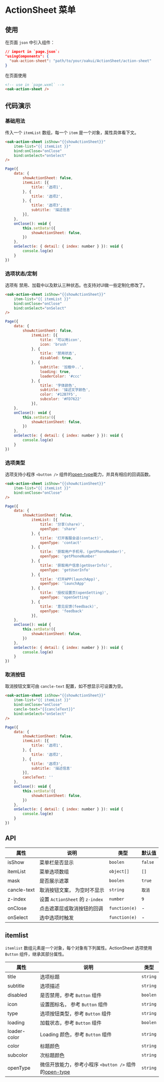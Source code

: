# ActionSheet 菜单

## 使用

在页面 `json` 中引入组件：

```json
// import in `page.json`:
"usingComponents": {
  "oak-action-sheet": "path/to/your/oakui/ActionSheet/action-sheet"
}
```

在页面使用
```html
<!-- use in `page.wxml` -->
<oak-action-sheet />
```

## 代码演示
### 基础用法
传入一个 `itemList` 数组，每一个 `item` 是一个对象，属性具体看下文。

```html
<oak-action-sheet isShow="{{showActionSheet}}"
    item-list="{{ itemList }}"
    bind:onClose="onClose"
    bind:onSelect="onSelect"
/>
```
```js
Page({
    data: {
        showActionSheet: false,
        itemList: [{
            title: '选项1',
        }, {
            title: '选项2',
        }, {
            title: '选项3',
            subtitle: '描述信息'
        }],
    },
    onClose(): void {
        this.setData!({
            showActionSheet: false,
        })
    },
    onSelect(e: { detail: { index: number } }): void {
        console.log(e)
    }
})

```

### 选项状态/定制
选项有 禁用、加载中以及默认三种状态。也支持对UI做一些定制化修改了。
```html
<oak-action-sheet isShow="{{showActionSheet}}"
    item-list="{{ itemList }}"
    bind:onClose="onClose"
    bind:onSelect="onSelect"
/>
```

```js
Page({
    data: {
        showActionSheet: false,
            itemList: [{
                title: '可以用icon',
                icon: 'brush'
            }, {
                title: '禁用状态',
                disabled: true,
            }, {
                subtitle: '加载中..',
                loading: true,
                loaderColor: '#ccc'
            }, {
                title: '字体颜色',
                subtitle: '描述文字颜色',
                color: '#12B7F5',
                subcolor: '#FD7622'
            }],
    },
    onClose(): void {
        this.setData!({
            showActionSheet: false,
        })
    },
    onSelect(e: { detail: { index: number } }): void {
        console.log(e)
    }
})
```

### 选项类型
选项支持小程序 `<button />` 组件的[open-type](https://developers.weixin.qq.com/miniprogram/dev/component/button.html)能力，并具有相应的回调函数。
```html
<oak-action-sheet isShow="{{showActionSheet}}"
    item-list="{{ itemList }}"
    bind:onClose="onClose"
/>
```

```js
Page({
    data: {
        showActionSheet: false,
            itemList: [{
                title: '分享(share)',
                openType: 'share'
            }, {
                title: '打开客服会话(contact)',
                openType: 'contact'
            }, {
                title: '获取用户手机号，(getPhoneNumber)',
                openType: 'getPhoneNumber'
            }, {
                title: '获取用户信息(getUserInfo)',
                openType: 'getUserInfo'
            }, {
                title: '打开APP(launchApp)',
                openType: 'launchApp'
            }, {
                title: '授权设置页(openSetting)',
                openType: 'openSetting'
            }, {
                title: '意见反馈(feedback)',
                openType: 'feedback'
            }],
    },
    onClose(): void {
        this.setData!({
            showActionSheet: false,
        })
    },
    onSelect(e: { detail: { index: number } }): void {
        console.log(e)
    }
})
```
### 取消按钮
取消按钮文案可由 `cancle-text` 配置，如不想显示可设置为空。
```html
<oak-action-sheet isShow="{{showActionSheet}}"
    item-list="{{ itemList }}"
    bind:onClose="onClose"
    cancle-text="{{cancleText}}"
    bind:onSelect="onSelect"
/>
```
```js
Page({
    data: {
        showActionSheet: false,
        itemList: [{
            title: '选项1',
        }, {
            title: '选项2',
        }, {
            title: '选项3',
            subtitle: '描述信息'
        }],
        cancleText: ''
    },
    onClose(): void {
        this.setData!({
            showActionSheet: false,
        })
    },
    onSelect(e: { detail: { index: number } }): void {
        console.log(e)
    }
})

```

## API

| 属性 | 说明 | 类型 | 默认值 |
|-----------|-----------|-----------|-------------|
| isShow | 菜单栏是否显示 | `boolen` | `false` |
| itemList | 菜单选项数组 | `object[]` | `[]` |
| mask | 是否展示遮罩 | `boolen` | `true` |
| cancle-text | 取消按钮文案， 为空时不显示 | `string` | `取消` |
| z-index | 设置 `ActionSheet` 的 `z-index`	 | `number` | `9` |
| onClose | 点击遮罩层或取消按钮的回调 | `function(e)` | - |
| onSelect | 选中选项时触发 | `function(e)` | - |


## itemlist
`itemlist` 数组元素是一个对象，每个对象有下列属性。ActionSheet 选项使用 `Button` 组件，继承其部分属性。

| 属性 | 说明 | 类型 |
|-----------|-----------|-----------|
| title | 选项标题 | `string` |
| subtitle | 选项描述 | `string` |
| disabled | 是否禁用，参考 `Button` 组件 | `boolen` |
| icon | 设置图标名， 参考 `Button` 组件 | `string` |
| type | 选项按钮类型，参考 `Button` 组件 | `string` |
| loading | 加载状态，参考 `Button` 组件 | `boolen` |
| loader-color | Loading 颜色，参考 `Button` 组件 | `string` |
| color | 标题颜色 | `string` |
| subcolor | 次标题颜色 | `string` |
| openType | 微信开放能力，参考小程序 `<button />` 组件的[open-type](https://developers.weixin.qq.com/miniprogram/dev/component/button.html) | `string` |


